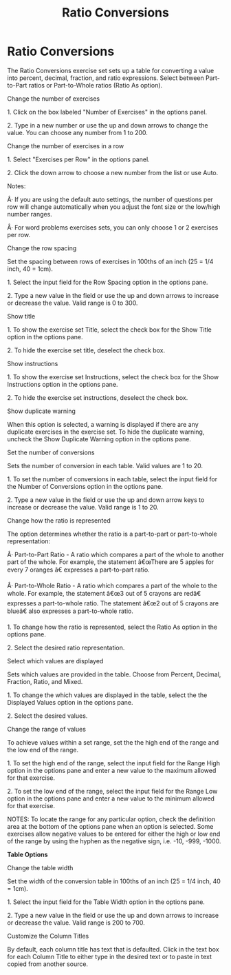﻿---
title: Ratio Conversions
category: reference
---

# Ratio Conversions

The Ratio Conversions exercise set sets up a table for converting a value into percent, decimal, fraction, and ratio expressions. Select between Part-to-Part ratios or Part-to-Whole ratios (Ratio As option).

Change the number of exercises

1\. Click on the box labeled "Number of Exercises" in the options panel.

2\. Type in a new number or use the up and down arrows to change the value. You can choose any number from 1 to 200.

Change the number of exercises in a row

1\. Select "Exercises per Row" in the options panel.

2\. Click the down arrow to choose a new number from the list or use Auto.

Notes:

Â· If you are using the default auto settings, the number of questions per row will change automatically when you adjust the font size or the low/high number ranges.

Â· For word problems exercises sets, you can only choose 1 or 2 exercises per row.

Change the row spacing

Set the spacing between rows of exercises in 100ths of an inch (25 = 1/4 inch, 40 = 1cm).

1\. Select the input field for the Row Spacing option in the options pane.

2\. Type a new value in the field or use the up and down arrows to increase or decrease the value. Valid range is 0 to 300.

Show title

1\. To show the exercise set Title, select the check box for the Show Title option in the options pane.

2\. To hide the exercise set title, deselect the check box.

Show instructions

1\. To show the exercise set Instructions, select the check box for the Show Instructions option in the options pane.

2\. To hide the exercise set instructions, deselect the check box.

Show duplicate warning

When this option is selected, a warning is displayed if there are any duplicate exercises in the exercise set. To hide the duplicate warning, uncheck the Show Duplicate Warning option in the options pane.

Set the number of conversions

Sets the number of conversion in each table. Valid values are 1 to 20.

1\. To set the number of conversions in each table, select the input field for the Number of Conversions option in the options pane.

2\. Type a new value in the field or use the up and down arrow keys to increase or decrease the value. Valid range is 1 to 20.

Change how the ratio is represented

The option determines whether the ratio is a part-to-part or part-to-whole representation:

Â· Part-to-Part Ratio - A ratio which compares a part of the whole to another part of the whole. For example, the statement â€œThere are 5 apples for every 7 oranges â€ expresses a part-to-part ratio.

Â· Part-to-Whole Ratio - A ratio which compares a part of the whole to the whole. For example, the statement â€œ3 out of 5 crayons are redâ€ expresses a part-to-whole ratio. The statement â€œ2 out of 5 crayons are blueâ€ also expresses a part-to-whole ratio.

1\. To change how the ratio is represented, select the Ratio As option in the options pane.

2\. Select the desired ratio representation.

Select which values are displayed

Sets which values are provided in the table. Choose from Percent, Decimal, Fraction, Ratio, and Mixed.

1\. To change the which values are displayed in the table, select the the Displayed Values option in the options pane.

2\. Select the desired values.

Change the range of values

To achieve values within a set range, set the the high end of the range and the low end of the range.

1\. To set the high end of the range, select the input field for the Range High option in the options pane and enter a new value to the maximum allowed for that exercise.

2\. To set the low end of the range, select the input field for the Range Low option in the options pane and enter a new value to the minimum allowed for that exercise.

NOTES: To locate the range for any particular option, check the definition area at the bottom of the options pane when an option is selected. Some exercises allow negative values to be entered for either the high or low end of the range by using the hyphen as the negative sign, i.e. -10, -999, -1000.

**Table Options**

Change the table width

Set the width of the conversion table in 100ths of an inch (25 = 1/4 inch, 40 = 1cm).

1\. Select the input field for the Table Width option in the options pane.

2\. Type a new value in the field or use the up and down arrows to increase or decrease the value. Valid range is 200 to 700.

Customize the Column Titles

By default, each column title has text that is defaulted. Click in the text box for each Column Title to either type in the desired text or to paste in text copied from another source.
